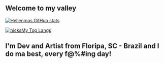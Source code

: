## Welcome to my valley

[![Hellenmas GitHub stats](https://github-readme-stats.vercel.app/api?username=nicksMy&theme=tokyonight&layout=compact)](https://github.com/nicksMy/github-readme-stats)

[![nicksMy Top Langs](https://github-readme-stats.vercel.app/api/top-langs/?username=nicksMy&theme=tokyonight&layout=compact)](https://github.com/nicksMy/github-readme-stats)

## I'm Dev and Artist from Floripa, SC - Brazil and I do ma best, every f@%#ing day!
